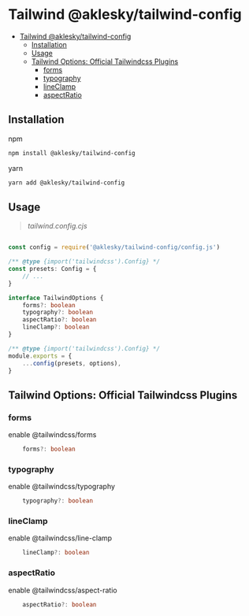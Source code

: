 # Tailwind @aklesky/tailwind-config

- [Tailwind @aklesky/tailwind-config](#tailwind-akleskytailwind-config)
  - [Installation](#installation)
  - [Usage](#usage)
  - [Tailwind Options: Official Tailwindcss Plugins](#tailwind-options-official-tailwindcss-plugins)
    - [forms](#forms)
    - [typography](#typography)
    - [lineClamp](#lineclamp)
    - [aspectRatio](#aspectratio)

## Installation

npm

```bash
npm install @aklesky/tailwind-config
```

yarn

```bash
yarn add @aklesky/tailwind-config
```

## Usage

> *tailwind.config.cjs*

```typescript

const config = require('@aklesky/tailwind-config/config.js')

/** @type {import('tailwindcss').Config} */
const presets: Config = {
    // ...
}

interface TailwindOptions {
    forms?: boolean
    typography?: boolean
    aspectRatio?: boolean
    lineClamp?: boolean
}

/** @type {import('tailwindcss').Config} */
module.exports = {
    ...config(presets, options),
}
```

## Tailwind Options: Official Tailwindcss Plugins

### forms

enable @tailwindcss/forms

```typescript
    forms?: boolean
```

### typography

enable @tailwindcss/typography

```typescript
    typography?: boolean
```

### lineClamp

enable @tailwindcss/line-clamp

```typescript
    lineClamp?: boolean
```

### aspectRatio

enable @tailwindcss/aspect-ratio

```typescript
    aspectRatio?: boolean
```
